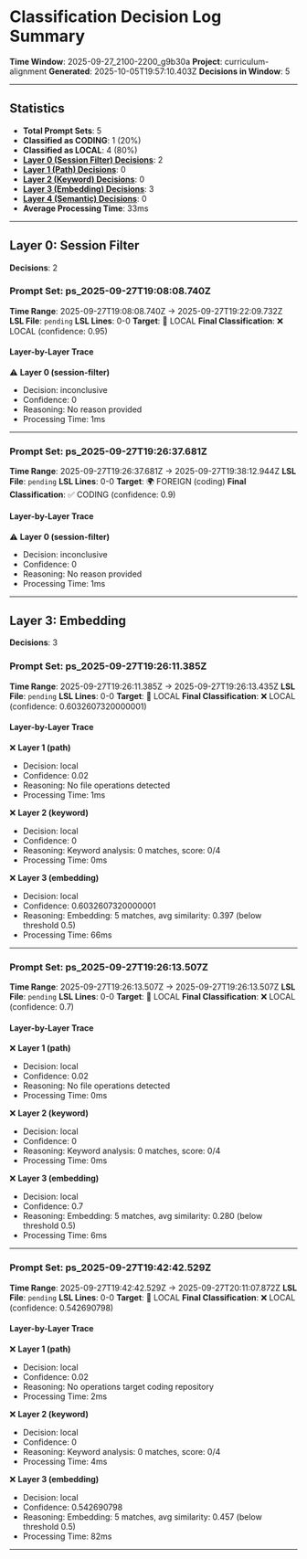 # Classification Decision Log Summary

**Time Window**: 2025-09-27_2100-2200_g9b30a
**Project**: curriculum-alignment
**Generated**: 2025-10-05T19:57:10.403Z
**Decisions in Window**: 5

---

## Statistics

- **Total Prompt Sets**: 5
- **Classified as CODING**: 1 (20%)
- **Classified as LOCAL**: 4 (80%)
- **[Layer 0 (Session Filter) Decisions](#layer-0-session-filter)**: 2
- **[Layer 1 (Path) Decisions](#layer-1-path)**: 0
- **[Layer 2 (Keyword) Decisions](#layer-2-keyword)**: 0
- **[Layer 3 (Embedding) Decisions](#layer-3-embedding)**: 3
- **[Layer 4 (Semantic) Decisions](#layer-4-semantic)**: 0
- **Average Processing Time**: 33ms

---

## Layer 0: Session Filter

**Decisions**: 2

### Prompt Set: ps_2025-09-27T19:08:08.740Z

**Time Range**: 2025-09-27T19:08:08.740Z → 2025-09-27T19:22:09.732Z
**LSL File**: `pending`
**LSL Lines**: 0-0
**Target**: 📍 LOCAL
**Final Classification**: ❌ LOCAL (confidence: 0.95)

#### Layer-by-Layer Trace

⚠️ **Layer 0 (session-filter)**
- Decision: inconclusive
- Confidence: 0
- Reasoning: No reason provided
- Processing Time: 1ms

---

### Prompt Set: ps_2025-09-27T19:26:37.681Z

**Time Range**: 2025-09-27T19:26:37.681Z → 2025-09-27T19:38:12.944Z
**LSL File**: `pending`
**LSL Lines**: 0-0
**Target**: 🌍 FOREIGN (coding)
**Final Classification**: ✅ CODING (confidence: 0.9)

#### Layer-by-Layer Trace

⚠️ **Layer 0 (session-filter)**
- Decision: inconclusive
- Confidence: 0
- Reasoning: No reason provided
- Processing Time: 1ms

---

## Layer 3: Embedding

**Decisions**: 3

### Prompt Set: ps_2025-09-27T19:26:11.385Z

**Time Range**: 2025-09-27T19:26:11.385Z → 2025-09-27T19:26:13.435Z
**LSL File**: `pending`
**LSL Lines**: 0-0
**Target**: 📍 LOCAL
**Final Classification**: ❌ LOCAL (confidence: 0.6032607320000001)

#### Layer-by-Layer Trace

❌ **Layer 1 (path)**
- Decision: local
- Confidence: 0.02
- Reasoning: No file operations detected
- Processing Time: 1ms

❌ **Layer 2 (keyword)**
- Decision: local
- Confidence: 0
- Reasoning: Keyword analysis: 0 matches, score: 0/4
- Processing Time: 0ms

❌ **Layer 3 (embedding)**
- Decision: local
- Confidence: 0.6032607320000001
- Reasoning: Embedding: 5 matches, avg similarity: 0.397 (below threshold 0.5)
- Processing Time: 66ms

---

### Prompt Set: ps_2025-09-27T19:26:13.507Z

**Time Range**: 2025-09-27T19:26:13.507Z → 2025-09-27T19:26:13.507Z
**LSL File**: `pending`
**LSL Lines**: 0-0
**Target**: 📍 LOCAL
**Final Classification**: ❌ LOCAL (confidence: 0.7)

#### Layer-by-Layer Trace

❌ **Layer 1 (path)**
- Decision: local
- Confidence: 0.02
- Reasoning: No file operations detected
- Processing Time: 0ms

❌ **Layer 2 (keyword)**
- Decision: local
- Confidence: 0
- Reasoning: Keyword analysis: 0 matches, score: 0/4
- Processing Time: 0ms

❌ **Layer 3 (embedding)**
- Decision: local
- Confidence: 0.7
- Reasoning: Embedding: 5 matches, avg similarity: 0.280 (below threshold 0.5)
- Processing Time: 6ms

---

### Prompt Set: ps_2025-09-27T19:42:42.529Z

**Time Range**: 2025-09-27T19:42:42.529Z → 2025-09-27T20:11:07.872Z
**LSL File**: `pending`
**LSL Lines**: 0-0
**Target**: 📍 LOCAL
**Final Classification**: ❌ LOCAL (confidence: 0.542690798)

#### Layer-by-Layer Trace

❌ **Layer 1 (path)**
- Decision: local
- Confidence: 0.02
- Reasoning: No operations target coding repository
- Processing Time: 2ms

❌ **Layer 2 (keyword)**
- Decision: local
- Confidence: 0
- Reasoning: Keyword analysis: 0 matches, score: 0/4
- Processing Time: 4ms

❌ **Layer 3 (embedding)**
- Decision: local
- Confidence: 0.542690798
- Reasoning: Embedding: 5 matches, avg similarity: 0.457 (below threshold 0.5)
- Processing Time: 82ms

---

